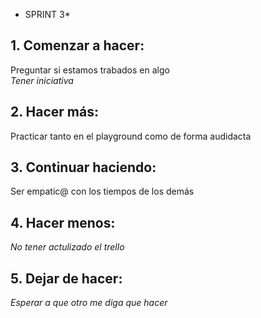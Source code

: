 - SPRINT 3*
## 1. Comenzar a hacer:
Preguntar si estamos trabados en algo<br> 
*Tener iniciativa*<br> 

## 2. Hacer más:
Practicar tanto en el playground como de forma audidacta<br> 

## 3. Continuar haciendo:
Ser empatic@ con los tiempos de los demás<br> 

## 4. Hacer menos:
*No tener actulizado el trello*<br> 

## 5. Dejar de hacer:
*Esperar a que otro me diga que hacer*<br> 